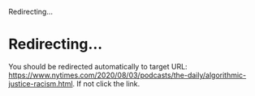 Redirecting...

# Redirecting...

You should be redirected automatically to target URL:
<https://www.nytimes.com/2020/08/03/podcasts/the-daily/algorithmic-justice-racism.html>.
If not click the link.
